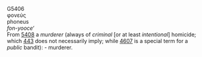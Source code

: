 <body>
  <p>G5406<br>  φονεύς  <br> phoneus  <br><i>fon-yooce‘ </i><br>From <a href="g5408.htm">5408</a>  a <i>murderer</i> (always of <i>criminal</i> [or at least <i>intentional</i>] homicide; which <a href="g0443.htm">443</a> does not necessarily imply; while <a href="g4607.htm">4607</a> is a special term for a <i>public</i> bandit): - murderer.<br></p>
 </body>
